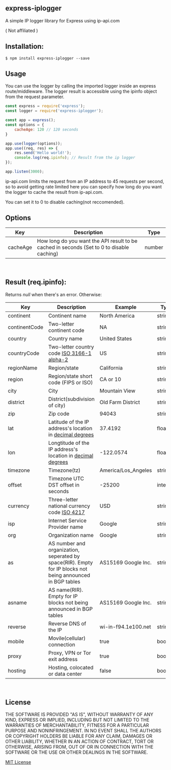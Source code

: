 ## express-iplogger

A simple IP logger library for Express using ip-api.com

( Not affiliated )

## Installation:

    $ npm install express-iplogger --save

## Usage

You can use the logger by calling the imported logger inside an express route/middleware. The logger result is accessible using the ipinfo object from the request parameter.
```js
const express = require('express');
const logger = require('express-iplogger');

const app = express();
const options = {
	cacheAge: 120 // 120 seconds
}

app.use(logger(options));
app.use((req, res) => {
	res.send('Hello world!');
	console.log(req.ipinfo); // Result from the ip logger
});

app.listen(3000);
```

ip-api.com limits the request from an IP address to 45 requests per second, so to avoid getting rate limited here you can specify how long do you want the logger to cache the result from ip-api.com.

You can set it to 0 to disable caching(not reccomended).

## Options
| Key      | Description                                                                               | Type   |
|----------|-------------------------------------------------------------------------------------------|--------|
| cacheAge | How long do you want the API result to be cached in seconds (Set to 0 to disable caching) | number |

&nbsp;
## Result (req.ipinfo):

Returns *null* when there's an error. Otherwise:

| Key           | Description                                                                                                 | Example             | Type    |
|---------------|-------------------------------------------------------------------------------------------------------------|---------------------|---------|
| continent     | Continent name                                                                                              | North America       | string  |
| continentCode | Two-letter continent code                                                                                   | NA                  | string  |
| country       | Country name                                                                                                | United States       | string  |
| countryCode   | Two-letter country code [ISO 3166-1 alpha-2](https://en.wikipedia.org/wiki/ISO_3166-1_alpha-2)              | US                  | string  |
| regionName    | Region/state                                                                                                | California          | string  |
| region        | Region/state short code (FIPS or ISO)                                                                       | CA or 10            | string  |
| city          | City                                                                                                        | Mountain View       | string  |
| district      | District(subdivision of city)                                                                               | Old Farm District   | string  |
| zip           | Zip code                                                                                                    | 94043               | string  |
| lat           | Latitude of the IP address's location in [decimal degrees](https://en.wikipedia.org/wiki/Decimal_degrees)   | 37.4192             | float   |
| lon           | Longtitude of the IP address's location in [decimal degrees](https://en.wikipedia.org/wiki/Decimal_degrees) | -122.0574           | float   |
| timezone      | Timezone(tz)                                                                                                | America/Los_Angeles | string  |
| offset        | Timezone UTC DST offset in seconds                                                                          | -25200              | integer |
| currency      | Three-letter national currency code [ISO 4217](https://en.wikipedia.org/wiki/ISO_4217)                      | USD                 | string  |
| isp           | Internet Service Provider name                                                                              | Google              | string  |
| org           | Organization name                                                                                           | Google              | string  |
| as            | AS number and organization, seperated by space(RIR). Empty for IP blocks not being announced in BGP tables  | AS15169 Google Inc. | string  |
| asname        | AS name(RIR). Empty for IP blocks not being announced in BGP tables                                         | AS15169 Google Inc. | string  |
| reverse       | Reverse DNS of the IP                                                                                       | wi-in-f94.1e100.net | string  |
| mobile        | Movile(cellular) connection                                                                                 | true                | boolean |
| proxy         | Proxy, VPN or Tor exit address                                                                              | true                | boolean |
| hosting       | Hosting, colocated or data center                                                                           | false               | boolean |

&nbsp;
## License
THE SOFTWARE IS PROVIDED "AS IS", WITHOUT WARRANTY OF ANY KIND, EXPRESS OR IMPLIED, INCLUDING BUT NOT LIMITED TO THE WARRANTIES OF MERCHANTABILITY, FITNESS FOR A PARTICULAR PURPOSE AND NONINFRINGEMENT. IN NO EVENT SHALL THE AUTHORS OR COPYRIGHT HOLDERS BE LIABLE FOR ANY CLAIM, DAMAGES OR OTHER LIABILITY, WHETHER IN AN ACTION OF CONTRACT, TORT OR OTHERWISE, ARISING FROM, OUT OF OR IN CONNECTION WITH THE SOFTWARE OR THE USE OR OTHER DEALINGS IN THE SOFTWARE.

[MIT License](https://opensource.org/licenses/MIT)








